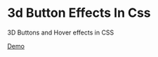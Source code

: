 # 3d Button Effects In Css
3D Buttons and Hover effects in CSS

<a href="https://designdrastic.com/post/demo/3d-button-effects-in-css">Demo</a>
